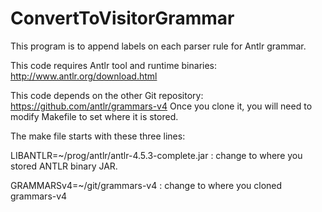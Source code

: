 # ConvertToVisitorGrammar
This program is to append labels on each parser rule for Antlr grammar.

This code requires Antlr tool and runtime binaries: http://www.antlr.org/download.html

This code depends on the other Git repository: https://github.com/antlr/grammars-v4
Once you clone it, you will need to modify Makefile to set where it is stored.

The make file starts with these three lines:

LIBANTLR=~/prog/antlr/antlr-4.5.3-complete.jar : change to where you stored ANTLR binary JAR.

GRAMMARSv4=~/git/grammars-v4 : change to where you cloned grammars-v4

